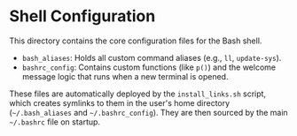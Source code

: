 # Shell Configuration

This directory contains the core configuration files for the Bash shell.

- `bash_aliases`: Holds all custom command aliases (e.g., `ll`, `update-sys`).
- `bashrc_config`: Contains custom functions (like `p()`) and the welcome message logic that runs when a new terminal is opened.

These files are automatically deployed by the `install_links.sh` script, which creates symlinks to them in the user's home directory (`~/.bash_aliases` and `~/.bashrc_config`). They are then sourced by the main `~/.bashrc` file on startup.
